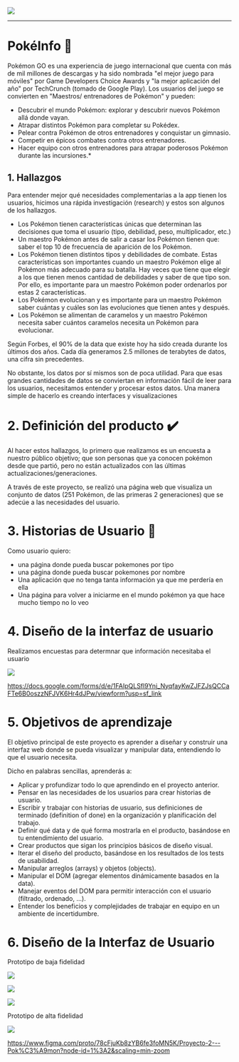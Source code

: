 ![](https://i.imgur.com/hHII1vz.png)



---
# PokéInfo :memo:

Pokémon GO es una experiencia de juego internacional que cuenta con más de mil
millones de descargas y ha sido nombrada "el mejor juego para móviles" por
Game Developers Choice Awards y "la mejor aplicación del año" por TechCrunch
(tomado de Google Play). Los usuarios del juego se convierten en "Maestros/
entrenadores de Pokémon" y pueden:

- Descubrir el mundo Pokémon: explorar y descubrir nuevos Pokémon allá
  donde vayan.
- Atrapar distintos Pokémon para completar su Pokédex.
- Pelear contra Pokémon de otros entrenadores y conquistar un gimnasio.
- Competir en épicos combates contra otros entrenadores.
- Hacer equipo con otros entrenadores para atrapar poderosos Pokémon
  durante las incursiones.*

## 1. Hallazgos

Para entender mejor qué necesidades complementarias a la app tienen los
usuarios, hicimos una rápida investigación (research) y estos son algunos
de los hallazgos.

- Los Pokémon tienen características únicas que determinan las decisiones que
  toma el usuario (tipo, debilidad, peso, multiplicador, etc.)
- Un maestro Pokémon antes de salir a casar los Pokémon tienen que:
  saber el top 10 de frecuencia de aparición de los Pokémon.
- Los Pokémon tienen distintos tipos y debilidades de combate. Estas
  características son importantes cuando un maestro Pokémon elige al Pokémon
  más adecuado para su batalla. Hay veces que tiene que elegir a los que
  tienen menos cantidad de debilidades y saber de que tipo son. Por ello, es
  importante para un maestro Pokémon poder ordenarlos por estas 2
  características.
- Los Pokémon evolucionan y es importante para un
  maestro Pokémon saber cuántas y cuáles son las evoluciones que tienen antes y
  después.
- Los Pokémon se alimentan de caramelos y un maestro Pokémon necesita saber
  cuántos caramelos necesita un Pokémon para evolucionar.


Según Forbes, el 90% de la data que existe hoy ha sido creada durante los últimos dos años. Cada día generamos 2.5 millones de terabytes de datos, una cifra sin precedentes.

No obstante, los datos por sí mismos son de poca utilidad. Para que esas grandes cantidades de datos se conviertan en información fácil de leer para los usuarios, necesitamos entender y procesar estos datos. Una manera simple de hacerlo es creando interfaces y visualizaciones


# 2. Definición del producto :heavy_check_mark:

Al hacer estos hallazgos, lo primero que realizamos es un encuesta a nuestro público objetivo; que son personas que ya conocen pokémon desde que partió, pero no están actualizados con las últimas actualizaciones/generaciones. 

A través de este proyecto, se realizó una página web que visualiza un conjunto de datos (251 Pokémon, de las primeras 2 generaciones) que se adecúe a las necesidades del usuario.


# 3. Historias de Usuario :cinema:

Como usuario quiero:
* una página donde pueda buscar pokemones por tipo
* una página donde pueda buscar pokemones por nombre
* Una aplicación que no tenga tanta información ya que me perdería en ella
* Una página para volver a iniciarme en el mundo pokémon ya que hace mucho tiempo no lo veo


# 4. Diseño de la interfaz de usuario

Realizamos encuestas para determnar que información necesitaba el usuario

![](https://i.imgur.com/t80y8pP.png)

https://docs.google.com/forms/d/e/1FAIpQLSfl9Ynj_NyqfayKwZJFZJsQCCaFTe6B0oszzNFJVK6Hr4dJPw/viewform?usp=sf_link


# 5. Objetivos de aprendizaje

El objetivo principal de este proyecto es aprender a diseñar y construir una interfaz web donde se pueda visualizar y manipular data, entendiendo lo que el usuario necesita.

Dicho en palabras sencillas, aprenderás a:

* Aplicar y profundizar todo lo que aprendindo en el proyecto anterior.
* Pensar en las necesidades de los usuarios para crear historias de usuario.
* Escribir y trabajar con historias de usuario, sus definiciones de terminado (definition of done) en la organización y planificación del trabajo.
* Definir qué data y de qué forma mostrarla en el producto, basándose en tu entendimiento del usuario.
* Crear productos que sigan los principios básicos de diseño visual.
* Iterar el diseño del producto, basándose en los resultados de los tests de usabilidad.
* Manipular arreglos (arrays) y objetos (objects).
* Manipular el DOM (agregar elementos dinámicamente basados en la data).
* Manejar eventos del DOM para permitir interacción con el usuario (filtrado, ordenado, …).
* Entender los beneficios y complejidades de trabajar en equipo en un ambiente de incertidumbre.

# 6. Diseño de la Interfaz de Usuario

Prototipo de baja fidelidad

![](https://i.imgur.com/NrdNc8u.jpg)

![](https://i.imgur.com/LjRwWtn.jpg)

![](https://i.imgur.com/nDkTbGf.jpg)


Prototipo de alta fidelidad

![](https://i.imgur.com/rk3Q4OD.png)

https://www.figma.com/proto/78cFjuKb8zYB6fe3foMN5K/Proyecto-2---Pok%C3%A9mon?node-id=1%3A2&scaling=min-zoom